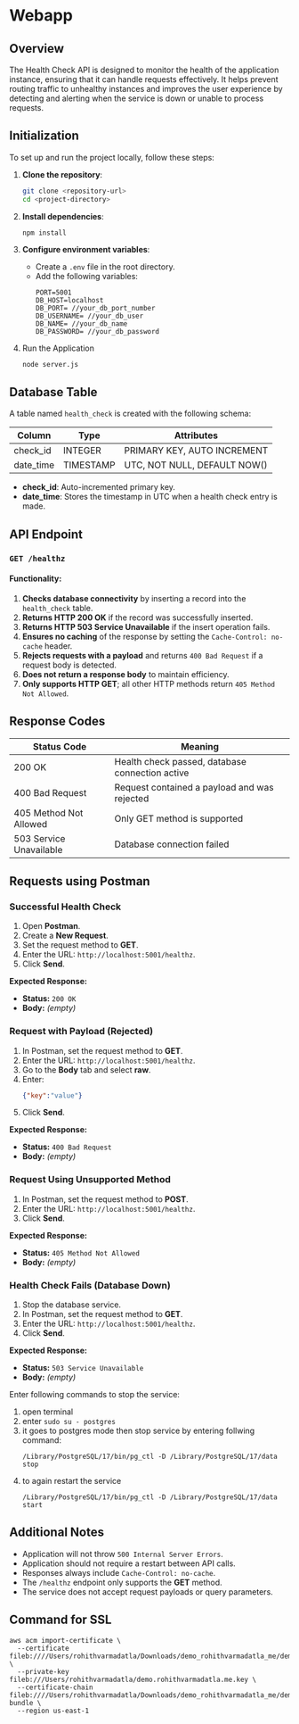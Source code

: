 # Webapp 

## Overview

The Health Check API is designed to monitor the health of the application instance, ensuring that it can handle requests effectively. It helps prevent routing traffic to unhealthy instances and improves the user experience by detecting and alerting when the service is down or unable to process requests.

## Initialization

To set up and run the project locally, follow these steps:

1. **Clone the repository**:

   ```bash
   git clone <repository-url>
   cd <project-directory>
   ```


2. **Install dependencies**:

   ```bash
   npm install
   ```

3. **Configure environment variables**:

   - Create a `.env` file in the root directory.
   - Add the following variables:
     ```plaintext
     PORT=5001
     DB_HOST=localhost
     DB_PORT= //your_db_port_number
     DB_USERNAME= //your_db_user
     DB_NAME= //your_db_name
     DB_PASSWORD= //your_db_password
     ```

4. Run the Application

   ```
   node server.js
   ```



## Database Table

A table named `health_check` is created with the following schema:

| Column     | Type      | Attributes                   |
| ---------- | --------- | ---------------------------- |
| check\_id  | INTEGER   | PRIMARY KEY, AUTO INCREMENT  |
| date\_time | TIMESTAMP | UTC, NOT NULL, DEFAULT NOW() |

- **check\_id**: Auto-incremented primary key.
- **date\_time**: Stores the timestamp in UTC when a health check entry is made.

## API Endpoint

### `GET /healthz`

#### Functionality:

1. **Checks database connectivity** by inserting a record into the `health_check` table.
2. **Returns HTTP 200 OK** if the record was successfully inserted.
3. **Returns HTTP 503 Service Unavailable** if the insert operation fails.
4. **Ensures no caching** of the response by setting the `Cache-Control: no-cache` header.
5. **Rejects requests with a payload** and returns `400 Bad Request` if a request body is detected.
6. **Does not return a response body** to maintain efficiency.
7. **Only supports HTTP GET**; all other HTTP methods return `405 Method Not Allowed`.

## Response Codes

| Status Code             | Meaning                                         |
| ----------------------- | ----------------------------------------------- |
| 200 OK                  | Health check passed, database connection active |
| 400 Bad Request         | Request contained a payload and was rejected    |
| 405 Method Not Allowed  | Only GET method is supported                    |
| 503 Service Unavailable | Database connection failed                      |

## Requests using Postman

### **Successful Health Check**

1. Open **Postman**.
2. Create a **New Request**.
3. Set the request method to **GET**.
4. Enter the URL: `http://localhost:5001/healthz`.
5. Click **Send**.

**Expected Response:**

- **Status:** `200 OK`
- **Body:** *(empty)*

### **Request with Payload (Rejected)**

1. In Postman, set the request method to **GET**.
2. Enter the URL: `http://localhost:5001/healthz`.
3. Go to the **Body** tab and select **raw**.
4. Enter:
   ```json
   {"key":"value"}
   ```
5. Click **Send**.

**Expected Response:**

- **Status:** `400 Bad Request`
- **Body:** *(empty)*

### **Request Using Unsupported Method**

1. In Postman, set the request method to **POST**.
2. Enter the URL: `http://localhost:5001/healthz`.
3. Click **Send**.

**Expected Response:**

- **Status:** `405 Method Not Allowed`
- **Body:** *(empty)*

### **Health Check Fails (Database Down)**

1. Stop the database service.
2. In Postman, set the request method to **GET**.
3. Enter the URL: `http://localhost:5001/healthz`.
4. Click **Send**.

**Expected Response:**

- **Status:** `503 Service Unavailable`
- **Body:** *(empty)*

Enter following commands to stop the service:

1. open terminal 
2. enter `sudo su - postgres`
3. it goes to postgres mode then stop service by entering follwing command:
   ```
   /Library/PostgreSQL/17/bin/pg_ctl -D /Library/PostgreSQL/17/data stop
   ```
4. to again restart the service 
   ```
   /Library/PostgreSQL/17/bin/pg_ctl -D /Library/PostgreSQL/17/data start
   ```

## Additional Notes

- Application will not throw `500 Internal Server Errors`.
- Application should not require a restart between API calls.
- Responses always include `Cache-Control: no-cache`.
- The `/healthz` endpoint only supports the **GET** method.
- The service does not accept request payloads or query parameters.

## Command for SSL

```
aws acm import-certificate \
  --certificate fileb:////Users/rohithvarmadatla/Downloads/demo_rohithvarmadatla_me/demo_rohithvarmadatla_me.crt \
  --private-key fileb:///Users/rohithvarmadatla/demo.rohithvarmadatla.me.key \
  --certificate-chain fileb:////Users/rohithvarmadatla/Downloads/demo_rohithvarmadatla_me/demo_rohithvarmadatla_me.ca-bundle \
  --region us-east-1
```

